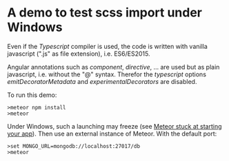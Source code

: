 A demo to test scss import under Windows
==============

Even if the <em>Typescript</em> compiler is used, the code is written with vanilla javascript (".js" as file extension), i.e. ES6/ES2015.


Angular annotations such as <em>component</em>, <em>directive</em>, ... are used but as plain javascript, i.e. without the "@" syntax. Therefor the <em>typescript</em> options <em>emitDecoratorMetadata</em> and <em>experimentalDecorators</em> are disabled.

To run this demo:

    >meteor npm install
    >meteor

Under Windows, such a launching may freeze (see [Meteor stuck at starting your app](
	https://forums.meteor.com/t/meteor-stuck-at-starting-your-app/25592)). Then use an external instance of Meteor. With the default port:

    >set MONGO_URL=mongodb://localhost:27017/db
    >meteor
